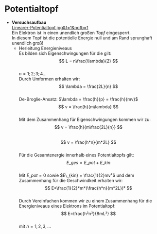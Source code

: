  # Potentialtopf   
- **Versuchsaufbau**   
    [Linearer-Potentialtopf.jpg&amp;f=1&amp;nofb=1](https://external-content.duckduckgo.com/iu/?u=https://physikunterricht-online.de/wp-content/uploads/2015/02/Linearer-Potentialtopf.jpg&f=1&nofb=1)    
    Ein Elektron ist in einen unendlich großen *Topf* eingesperrt.   
    In diesem Topf ist die potentielle Energie null und am Rand sprunghaft unendlich groß!   
    - Herleitung Energieniveaus   
        Es bilden sich Eigenschwingungen für die gilt:   
        $$
L = n\frac{\lambda}{2}
$$   
        $n = 1;2;3;4...$   
        Durch Umformen erhalten wir:   
        $$
\lambda = \frac{2L}{n}
$$   
        De-Broglie-Ansatz: $\lambda = \frac{h}{p} = \frac{h}{mv}$   
        $$
v = \frac{h}{m\lambda}
$$   
        Mit dem Zusammenhang für Eigenschwingungen kommen wir zu:   
        $$
v = \frac{h}{m\frac{2L}{n}}
$$   
        $$
v = \frac{h*n}{m*2L}
$$   
        Für die Gesamtenergie innerhalb eines Potentialtopfs gilt:   
        $$
E\_{ges} = E\_{pot}+E\_{kin}
$$   
        Mit $E\_{pot}=0$ sowie $E\_{kin} = \frac{1}{2}mv²$ und dem Zusammenhang für die Geschwindkeit erhalten wir:   
        $$
E=\frac{1}{2}*m*(\frac{h*n}{m*2L})²
$$   
        Durch Vereinfachen kommen wir zu einem Zusammenhang für die Energieniveaus eines Elektrons im Potentialtopf:   
        $$
E=\frac{h²n²}{8mL²}
$$   
        mit $n=1,2,3,...$   
